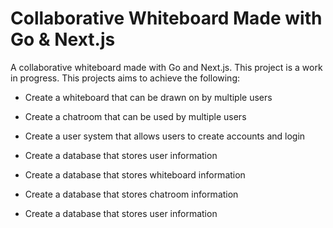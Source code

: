 # Collaborative Whiteboard Made with Go & Next.js

A collaborative whiteboard made with Go and Next.js. This project is a work in progress. This projects aims to achieve the following:

- Create a whiteboard that can be drawn on by multiple users

- Create a chatroom that can be used by multiple users

- Create a user system that allows users to create accounts and login

- Create a database that stores user information

- Create a database that stores whiteboard information

- Create a database that stores chatroom information

- Create a database that stores user information